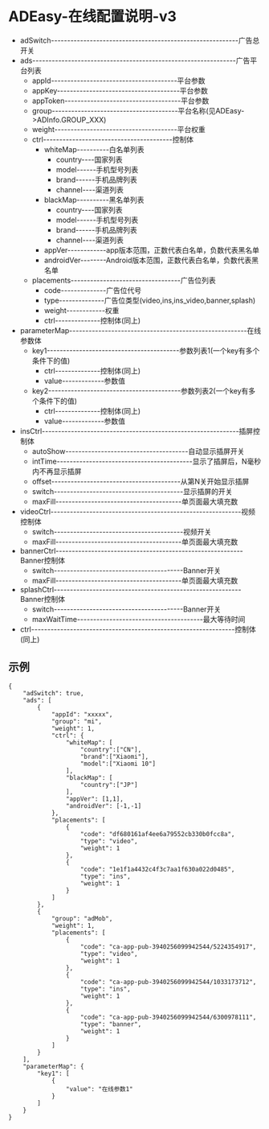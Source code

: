 # ADEasy-在线配置说明-v3

- adSwitch----------------------------------------------------------广告总开关
- ads---------------------------------------------------------------广告平台列表
   - appId---------------------------------------平台参数
   - appKey--------------------------------------平台参数
   - appToken------------------------------------平台参数
   - group---------------------------------------平台名称(见ADEasy->ADInfo.GROUP_XXX)
   - weight--------------------------------------平台权重
   - ctrl----------------------------------------控制体
      - whiteMap----------白名单列表
         - country----国家列表
         - model------手机型号列表
         - brand------手机品牌列表
         - channel----渠道列表
      - blackMap----------黑名单列表
         - country----国家列表
         - model------手机型号列表
         - brand------手机品牌列表
         - channel----渠道列表
      - appVer------------app版本范围，正数代表白名单，负数代表黑名单
      - androidVer--------Android版本范围，正数代表白名单，负数代表黑名单
   - placements----------------------------------广告位列表
      - code--------------广告位代号
      - type--------------广告位类型(video,ins,ins_video,banner,splash)
      - weight------------权重
      - ctrl--------------控制体(同上)
- parameterMap-------------------------------------------------------在线参数体
   - key1-----------------------------------------参数列表1(一个key有多个条件下的值)
      - ctrl--------------控制体(同上)
      - value-------------参数值
   - key2-----------------------------------------参数列表2(一个key有多个条件下的值)
      - ctrl--------------控制体(同上)
      - value-------------参数值
- insCtrl-------------------------------------------------------------插屏控制体
   - autoShow--------------------------------------自动显示插屏开关
   - intTime------------------------------------------显示了插屏后，N毫秒内不再显示插屏
   - offset----------------------------------------从第N关开始显示插屏
   - switch----------------------------------------显示插屏的开关
   - maxFill---------------------------------------单页面最大填充数
- videoCtrl-----------------------------------------------------------视频控制体
   - switch----------------------------------------视频开关
   - maxFill---------------------------------------单页面最大填充数
- bannerCtrl----------------------------------------------------------Banner控制体
   - switch----------------------------------------Banner开关
   - maxFill---------------------------------------单页面最大填充数
- splashCtrl----------------------------------------------------------Banner控制体
   - switch----------------------------------------Banner开关
   - maxWaitTime---------------------------------------最大等待时间   
- ctrl---------------------------------------------------------------控制体(同上)

## 示例

```
{
	"adSwitch": true,
	"ads": [
		{
			"appId": "xxxxx",
			"group": "mi",
			"weight": 1,
			"ctrl": {
				"whiteMap": [
					"country":["CN"],
					"brand":["Xiaomi"],
					"model":["Xiaomi 10"]
				],
				"blackMap": [
					"country":["JP"]
				],
				"appVer": [1,1],
				"androidVer": [-1,-1]
			},
			"placements": [
				{
					"code": "df680161af4ee6a79552cb330b0fcc8a",
					"type": "video",
					"weight": 1
				},
				{
					"code": "1e1f1a4432c4f3c7aa1f630a022d0485",
					"type": "ins",
					"weight": 1
				}
			]
		},
		{
			"group": "adMob",
			"weight": 1,
			"placements": [
				{
					"code": "ca-app-pub-3940256099942544/5224354917",
					"type": "video",
					"weight": 1
				},
				{
					"code": "ca-app-pub-3940256099942544/1033173712",
					"type": "ins",
					"weight": 1
				},
				{
					"code": "ca-app-pub-3940256099942544/6300978111",
					"type": "banner",
					"weight": 1
				}
			]
		}
	],
	"parameterMap": {
		"key1": [
			{
				"value": "在线参数1"
			}
		]
	}
}
```
